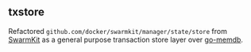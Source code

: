 txstore
---

Refactored `github.com/docker/swarmkit/manager/state/store` from [SwarmKit](https://github.com/docker/swarmkit) as a general purpose transaction store layer over [go-memdb](https://github.com/hashicorp/go-memddb).
